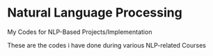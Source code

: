 # Natural Language Processing
My Codes for NLP-Based Projects/Implementation

These are the codes i have done during various NLP-related Courses
